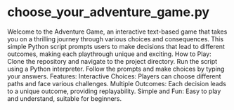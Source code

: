 # choose_your_adventure_game.py
Welcome to the Adventure Game, an interactive text-based game that takes you on a thrilling journey through various choices and consequences. This simple Python script prompts users to make decisions that lead to different outcomes, making each playthrough unique and exciting.
How to Play:
  Clone the repository and navigate to the project directory.
  Run the script using a Python interpreter.
  Follow the prompts and make choices by typing your answers.
Features:
  Interactive Choices: Players can choose different paths and face various challenges.
  Multiple Outcomes: Each decision leads to a unique outcome, providing replayability.
  Simple and Fun: Easy to play and understand, suitable for beginners.
